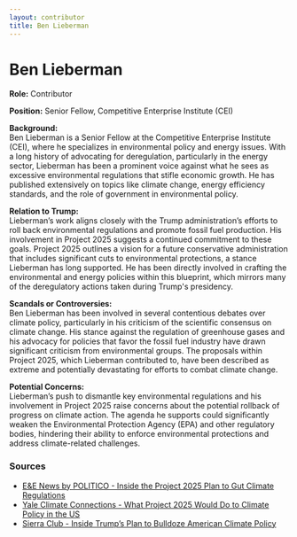 ```yaml
---
layout: contributor
title: Ben Lieberman
---
```


# Ben Lieberman

**Role:** Contributor

**Position:** Senior Fellow, Competitive Enterprise Institute (CEI)

**Background:**  
Ben Lieberman is a Senior Fellow at the Competitive Enterprise Institute (CEI), where he specializes in environmental policy and energy issues. With a long history of advocating for deregulation, particularly in the energy sector, Lieberman has been a prominent voice against what he sees as excessive environmental regulations that stifle economic growth. He has published extensively on topics like climate change, energy efficiency standards, and the role of government in environmental policy.

**Relation to Trump:**  
Lieberman’s work aligns closely with the Trump administration’s efforts to roll back environmental regulations and promote fossil fuel production. His involvement in Project 2025 suggests a continued commitment to these goals. Project 2025 outlines a vision for a future conservative administration that includes significant cuts to environmental protections, a stance Lieberman has long supported. He has been directly involved in crafting the environmental and energy policies within this blueprint, which mirrors many of the deregulatory actions taken during Trump's presidency.

**Scandals or Controversies:**  
Ben Lieberman has been involved in several contentious debates over climate policy, particularly in his criticism of the scientific consensus on climate change. His stance against the regulation of greenhouse gases and his advocacy for policies that favor the fossil fuel industry have drawn significant criticism from environmental groups. The proposals within Project 2025, which Lieberman contributed to, have been described as extreme and potentially devastating for efforts to combat climate change.

**Potential Concerns:**  
Lieberman’s push to dismantle key environmental regulations and his involvement in Project 2025 raise concerns about the potential rollback of progress on climate action. The agenda he supports could significantly weaken the Environmental Protection Agency (EPA) and other regulatory bodies, hindering their ability to enforce environmental protections and address climate-related challenges.

### Sources
- [E&E News by POLITICO - Inside the Project 2025 Plan to Gut Climate Regulations](https://www.eenews.net)
- [Yale Climate Connections - What Project 2025 Would Do to Climate Policy in the US](https://yaleclimateconnections.org)
- [Sierra Club - Inside Trump’s Plan to Bulldoze American Climate Policy](https://www.sierraclub.org)
